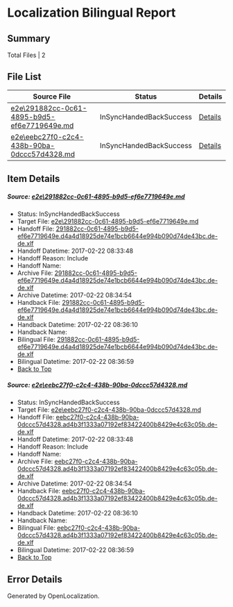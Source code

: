 # <a name='report-top'></a> Localization Bilingual Report

## Summary
 Total Files | 2

## File List
 Source File | Status | Details 
 ----------- | ------ | ------- 
 [e2e\291882cc-0c61-4895-b9d5-ef6e7719649e.md](https://github.com/OpenLocalizationTestOrg/ol-test4/blob/3a0dc0fc0a30bafe838398a999fbb0467b2ab0c0/e2e/291882cc-0c61-4895-b9d5-ef6e7719649e.md) | InSyncHandedBackSuccess | [Details](#55398b4f8788c07db679fd5f528732a4c13ce8061)
 [e2e\eebc27f0-c2c4-438b-90ba-0dccc57d4328.md](https://github.com/OpenLocalizationTestOrg/ol-test4/blob/3a0dc0fc0a30bafe838398a999fbb0467b2ab0c0/e2e/eebc27f0-c2c4-438b-90ba-0dccc57d4328.md) | InSyncHandedBackSuccess | [Details](#5d56616471fb19e8e802f46cfda450edc82fcfbd2)

## Item Details
##### <a name='55398b4f8788c07db679fd5f528732a4c13ce8061'></a> Source: [e2e\291882cc-0c61-4895-b9d5-ef6e7719649e.md](https://github.com/OpenLocalizationTestOrg/ol-test4/blob/3a0dc0fc0a30bafe838398a999fbb0467b2ab0c0/e2e/291882cc-0c61-4895-b9d5-ef6e7719649e.md)
* Status: InSyncHandedBackSuccess
* Target File: [e2e\291882cc-0c61-4895-b9d5-ef6e7719649e.md](https://github.com/OpenLocalizationTestOrg/ol-test4-dede/blob/28e0fc2b73df0e39562fc9208ef0ea0f17953868/e2e/291882cc-0c61-4895-b9d5-ef6e7719649e.md)
* Handoff File: [291882cc-0c61-4895-b9d5-ef6e7719649e.d4a4d18925de74e1bcb6644e994b090d74de43bc.de-de.xlf](https://github.com/OpenLocalizationTestOrg/ol-test4-handoff/blob/621287e55d018fdd04030c61a702db3d4b833223/ol-handoff/OpenLocalizationTestOrg/ol-test4-dede/xinjiang/ht/291882cc-0c61-4895-b9d5-ef6e7719649e.d4a4d18925de74e1bcb6644e994b090d74de43bc.de-de.xlf)
* Handoff Datetime: 2017-02-22 08:33:48
* Handoff Reason: Include
* Handoff Name: 
* Archive File: [291882cc-0c61-4895-b9d5-ef6e7719649e.d4a4d18925de74e1bcb6644e994b090d74de43bc.de-de.xlf](https://github.com/OpenLocalizationTestOrg/ol-test4-handoff/blob/9d36cd8b5c60a61a11b28d0ad98aac7500ed7dbd/ol-archive/OpenLocalizationTestOrg/ol-test4-dede/xinjiang/ht/291882cc-0c61-4895-b9d5-ef6e7719649e.d4a4d18925de74e1bcb6644e994b090d74de43bc.de-de.xlf)
* Archive Datetime: 2017-02-22 08:34:54
* Handback File: [291882cc-0c61-4895-b9d5-ef6e7719649e.d4a4d18925de74e1bcb6644e994b090d74de43bc.de-de.xlf](https://github.com/OpenLocalizationTestOrg/ol-test4-handback/blob/d5fe05931cc2e7a708aba3883ed1f67bc55b238b/ol-handback/OpenLocalizationTestOrg/ol-test4-dede/xinjiang/ht/291882cc-0c61-4895-b9d5-ef6e7719649e.d4a4d18925de74e1bcb6644e994b090d74de43bc.de-de.xlf)
* Handback Datetime: 2017-02-22 08:36:10
* Handback Name: 
* Bilingual File: [291882cc-0c61-4895-b9d5-ef6e7719649e.d4a4d18925de74e1bcb6644e994b090d74de43bc.de-de.xlf](https://github.com/OpenLocalizationTestOrg/ol-test4-handback/blob/d5fe05931cc2e7a708aba3883ed1f67bc55b238b/ol-handback/OpenLocalizationTestOrg/ol-test4-dede/xinjiang/ht/291882cc-0c61-4895-b9d5-ef6e7719649e.d4a4d18925de74e1bcb6644e994b090d74de43bc.de-de.xlf)
* Bilingual Datetime: 2017-02-22 08:36:59
* [Back to Top](#report-top)

##### <a name='5d56616471fb19e8e802f46cfda450edc82fcfbd2'></a> Source: [e2e\eebc27f0-c2c4-438b-90ba-0dccc57d4328.md](https://github.com/OpenLocalizationTestOrg/ol-test4/blob/3a0dc0fc0a30bafe838398a999fbb0467b2ab0c0/e2e/eebc27f0-c2c4-438b-90ba-0dccc57d4328.md)
* Status: InSyncHandedBackSuccess
* Target File: [e2e\eebc27f0-c2c4-438b-90ba-0dccc57d4328.md](https://github.com/OpenLocalizationTestOrg/ol-test4-dede/blob/28e0fc2b73df0e39562fc9208ef0ea0f17953868/e2e/eebc27f0-c2c4-438b-90ba-0dccc57d4328.md)
* Handoff File: [eebc27f0-c2c4-438b-90ba-0dccc57d4328.ad4b3f1333a07192ef83422400b8429e4c63c05b.de-de.xlf](https://github.com/OpenLocalizationTestOrg/ol-test4-handoff/blob/621287e55d018fdd04030c61a702db3d4b833223/ol-handoff/OpenLocalizationTestOrg/ol-test4-dede/xinjiang/ht/eebc27f0-c2c4-438b-90ba-0dccc57d4328.ad4b3f1333a07192ef83422400b8429e4c63c05b.de-de.xlf)
* Handoff Datetime: 2017-02-22 08:33:48
* Handoff Reason: Include
* Handoff Name: 
* Archive File: [eebc27f0-c2c4-438b-90ba-0dccc57d4328.ad4b3f1333a07192ef83422400b8429e4c63c05b.de-de.xlf](https://github.com/OpenLocalizationTestOrg/ol-test4-handoff/blob/9d36cd8b5c60a61a11b28d0ad98aac7500ed7dbd/ol-archive/OpenLocalizationTestOrg/ol-test4-dede/xinjiang/ht/eebc27f0-c2c4-438b-90ba-0dccc57d4328.ad4b3f1333a07192ef83422400b8429e4c63c05b.de-de.xlf)
* Archive Datetime: 2017-02-22 08:34:54
* Handback File: [eebc27f0-c2c4-438b-90ba-0dccc57d4328.ad4b3f1333a07192ef83422400b8429e4c63c05b.de-de.xlf](https://github.com/OpenLocalizationTestOrg/ol-test4-handback/blob/d5fe05931cc2e7a708aba3883ed1f67bc55b238b/ol-handback/OpenLocalizationTestOrg/ol-test4-dede/xinjiang/ht/eebc27f0-c2c4-438b-90ba-0dccc57d4328.ad4b3f1333a07192ef83422400b8429e4c63c05b.de-de.xlf)
* Handback Datetime: 2017-02-22 08:36:10
* Handback Name: 
* Bilingual File: [eebc27f0-c2c4-438b-90ba-0dccc57d4328.ad4b3f1333a07192ef83422400b8429e4c63c05b.de-de.xlf](https://github.com/OpenLocalizationTestOrg/ol-test4-handback/blob/d5fe05931cc2e7a708aba3883ed1f67bc55b238b/ol-handback/OpenLocalizationTestOrg/ol-test4-dede/xinjiang/ht/eebc27f0-c2c4-438b-90ba-0dccc57d4328.ad4b3f1333a07192ef83422400b8429e4c63c05b.de-de.xlf)
* Bilingual Datetime: 2017-02-22 08:36:59
* [Back to Top](#report-top)


## Error Details

Generated by OpenLocalization.
